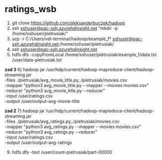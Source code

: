 ﻿# ratings_wsb

1) git clone https://github.com/aleksanderbuczek/hadoop
2) ssh sshuser@pac-ssh.azurehdinsight.net "mkdir -p /home/sshuser/pietrusiak/"
3) scp -r  C:/Users/vdi-terminal/hadoop/example_1* sshuser@pac-ssh.azurehdinsight.net:/home/sshuser/pietrusiak/
4)  ssh sshuser@pac-ssh.azurehdinsight.net
5)  hdfs dfs -copyFromLocal /home/sshuser/pietrusiak/example_1/data.txt /user/data-pietrusiak.txt

**zad 3**
6)  hadoop jar /usr/hdp/current/hadoop-mapreduce-client/hadoop-streaming.jar \
-files ./pietrusiak/avg_movie_title.py,./pietrusiak/movies.csv \
-mapper "python3 avg_movie_title.py --mapper --movies movies.csv" \
-reducer "python3 avg_movie_title.py --reducer" \
-input /user/ratings.csv \
-output /user/output-avg-movie-title

**zad 2**
7) hadoop jar /usr/hdp/current/hadoop-mapreduce-client/hadoop-streaming.jar \
-files ./pietrusiak/avg_ratings.py,./pietrusiak/movies.csv \
-mapper "python3 avg_ratings.py --mapper --movies movies.csv" \
-reducer "python3 avg_ratings.py --reducer" \
-input /user/ratings.csv \
-output /user/output-avg-ratings

9) hdfs dfs -text /user/count-pietrusiak/part-00000 

